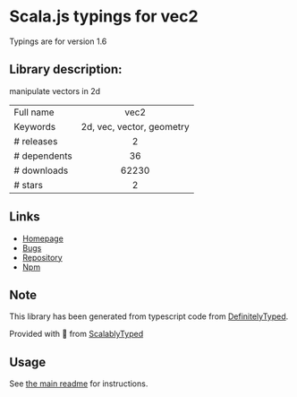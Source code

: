 
# Scala.js typings for vec2

Typings are for version 1.6

## Library description:
manipulate vectors in 2d

|                    |                 |
| ------------------ | :-------------: |
| Full name          | vec2 |
| Keywords           | 2d, vec, vector, geometry |
| # releases         | 2 |
| # dependents       | 36 |
| # downloads        | 62230 |
| # stars            | 2 |

## Links
- [Homepage](https://github.com/tmpvar/vec2.js)
- [Bugs](https://github.com/tmpvar/vec2.js/issues)
- [Repository](https://github.com/tmpvar/vec2.js)
- [Npm](https://www.npmjs.com/package/vec2)
    


## Note
This library has been generated from typescript code from [DefinitelyTyped](https://definitelytyped.org).

Provided with :purple_heart: from [ScalablyTyped](https://github.com/oyvindberg/ScalablyTyped)

## Usage
See [the main readme](../../readme.md) for instructions.


